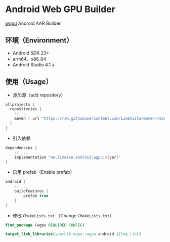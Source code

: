 # Android Web GPU Builder
[wgpu](https://github.com/gfx-rs/wgpu) Android AAR Builder

## 环境（Environment）
* Android SDK 23+
* arm64、x86_64
* Android Studio 4.1.+

## 使用（Usage）

* 添加源（add repository）
```groovy
allprojects {
  repositories {
    // ...
    maven { url "https://raw.githubusercontent.com/LimeVista/maven-repo/master/repos" }
  }
}
```

* 引入依赖
```groovy
dependencies {
    // ...
    implementation "me.limeice.android:wgpu:${ver}"
}
```

* 启用 prefab（Enable prefab）
```groovy
android {
    // ...
    buildFeatures {
        prefab true
    }
}
```

* 修改 `CMakeLists.txt` （Change `CMakeLists.txt`）
```cmake
find_package (wgpu REQUIRED CONFIG)

target_link_libraries(yourLib wgpu::wgpu android ${log-lib})
```